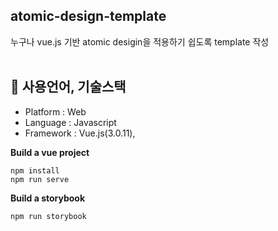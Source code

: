 ## atomic-design-template
누구나 vue.js 기반 atomic desigin을 적용하기 쉽도록 template 작성
<br><br>


## 📝 사용언어, 기술스택
- Platform : Web
- Language : Javascript
- Framework : Vue.js(3.0.11),


<strong>Build a vue project</strong>
```cd atomic-design-template
npm install 
npm run serve
```

<strong>Build a storybook</strong>
```cd atomic-design-template
npm run storybook
```

